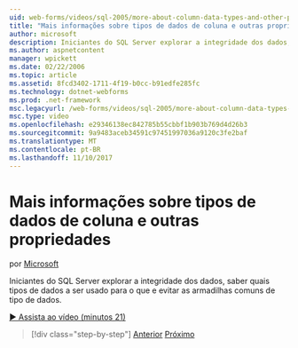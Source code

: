 ```yaml
---
uid: web-forms/videos/sql-2005/more-about-column-data-types-and-other-properties
title: "Mais informações sobre tipos de dados de coluna e outras propriedades | Microsoft Docs"
author: microsoft
description: Iniciantes do SQL Server explorar a integridade dos dados, saber quais tipos de dados a ser usado para o que e evitar as armadilhas comuns de tipo de dados.
ms.author: aspnetcontent
manager: wpickett
ms.date: 02/22/2006
ms.topic: article
ms.assetid: 8fcd3402-1711-4f19-b0cc-b91edfe285fc
ms.technology: dotnet-webforms
ms.prod: .net-framework
msc.legacyurl: /web-forms/videos/sql-2005/more-about-column-data-types-and-other-properties
msc.type: video
ms.openlocfilehash: e29346138ec842785b55cbbf1b903b769d4d26b3
ms.sourcegitcommit: 9a9483aceb34591c97451997036a9120c3fe2baf
ms.translationtype: MT
ms.contentlocale: pt-BR
ms.lasthandoff: 11/10/2017
---
```

<a name="more-about-column-data-types-and-other-properties"></a>Mais informações sobre tipos de dados de coluna e outras propriedades
====================
por [Microsoft](https://github.com/microsoft)

Iniciantes do SQL Server explorar a integridade dos dados, saber quais tipos de dados a ser usado para o que e evitar as armadilhas comuns de tipo de dados.

[&#9654; Assista ao vídeo (minutos 21)](https://channel9.msdn.com/Blogs/ASP-NET-Site-Videos/more-about-column-data-types-and-other-properties)

>[!div class="step-by-step"]
[Anterior](understanding-database-tables-and-records.md)
[Próximo](designing-relational-database-tables.md)
